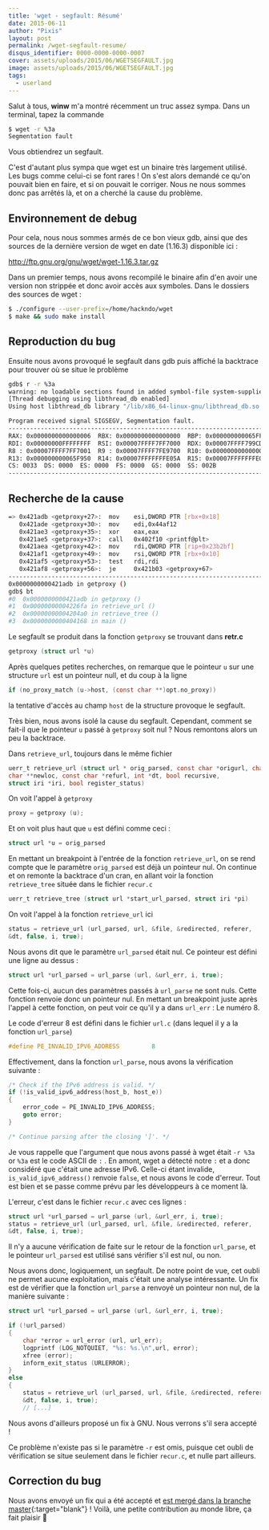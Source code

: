 ```yaml
---
title: 'wget - segfault: Résumé'
date: 2015-06-11
author: "Pixis"
layout: post
permalink: /wget-segfault-resume/
disqus_identifier: 0000-0000-0000-0007
cover: assets/uploads/2015/06/WGETSEGFAULT.jpg
image: assets/uploads/2015/06/WGETSEGFAULT.jpg
tags:
  - userland
---
```

Salut à tous, **winw** m'a montré récemment un truc assez sympa. Dans un terminal, tapez la commande

```sh
$ wget -r %3a
Segmentation fault
```

Vous obtiendrez un segfault.

<!--more-->

C'est d'autant plus sympa que wget est un binaire très largement utilisé. Les bugs comme celui-ci se font rares ! On s'est alors demandé ce qu'on pouvait bien en faire, et si on pouvait le corriger. Nous ne nous sommes donc pas arrêtés là, et on a cherché la cause du problème.

## Environnement de debug

Pour cela, nous nous sommes armés de ce bon vieux gdb, ainsi que des sources de la dernière version de wget en date (1.16.3) disponible ici :

<http://ftp.gnu.org/gnu/wget/wget-1.16.3.tar.gz>

Dans un premier temps, nous avons recompilé le binaire afin d'en avoir une version non strippée et donc avoir accès aux symboles. Dans le dossiers des sources de wget :

```sh
$ ./configure --user-prefix=/home/hackndo/wget
$ make && sudo make install
```

## Reproduction du bug

Ensuite nous avons provoqué le segfault dans gdb puis affiché la backtrace pour trouver où se situe le problème

```sh
gdb$ r -r %3a
warning: no loadable sections found in added symbol-file system-supplied DSO at 0x7ffff7ffa000
[Thread debugging using libthread_db enabled]
Using host libthread_db library "/lib/x86_64-linux-gnu/libthread_db.so.1".

Program received signal SIGSEGV, Segmentation fault.
-----------------------------------------------------------------------------------------------------------------------[regs]
RAX: 0x0000000000000006  RBX: 0x0000000000000000  RBP: 0x000000000065FFE0  RSP: 0x00007FFFFFFFDF10  o d I t s z a p c
RDI: 0x00000000FFFFFFFF  RSI: 0x00007FFFF7FF7000  RDX: 0x00007FFFF799CDF0  RCX: 0x00007FFFF76E59D0  RIP: 0x0000000000421ADB
R8 : 0x00007FFFF7FF7001  R9 : 0x00007FFFF7FE9700  R10: 0x0000000000000000  R11: 0x0000000000000246  R12: 0x000000000065FFB0
R13: 0x000000000065F950  R14: 0x00007FFFFFFFE05A  R15: 0x00007FFFFFFFE060
CS: 0033  DS: 0000  ES: 0000  FS: 0000  GS: 0000  SS: 002B
-----------------------------------------------------------------------------------------------------------------------
```

## Recherche de la cause

```sh
=> 0x421adb <getproxy+27>:  mov    esi,DWORD PTR [rbx+0x18]
   0x421ade <getproxy+30>:  mov    edi,0x44af12
   0x421ae3 <getproxy+35>:  xor    eax,eax
   0x421ae5 <getproxy+37>:  call   0x402f10 <printf@plt>
   0x421aea <getproxy+42>:  mov    rdi,QWORD PTR [rip+0x23b2bf]        # 0x65cdb0 <opt+304>
   0x421af1 <getproxy+49>:  mov    rsi,QWORD PTR [rbx+0x10]
   0x421af5 <getproxy+53>:  test   rdi,rdi
   0x421af8 <getproxy+56>:  je     0x421b03 <getproxy+67>
-----------------------------------------------------------------------------------------------------------------------------
0x0000000000421adb in getproxy ()
gdb$ bt
#0  0x0000000000421adb in getproxy ()
#1  0x00000000004226fa in retrieve_url ()
#2  0x00000000004204a0 in retrieve_tree ()
#3  0x0000000000404168 in main ()
```

Le segfault se produit dans la fonction `getproxy` se trouvant dans **retr.c**

```c
getproxy (struct url *u)
```

Après quelques petites recherches, on remarque que le pointeur `u` sur une structure `url` est un pointeur null, et du coup à la ligne

```c
if (no_proxy_match (u->host, (const char **)opt.no_proxy))
```

la tentative d'accès au champ `host` de la structure provoque le segfault.

Très bien, nous avons isolé la cause du segfault. Cependant, comment se fait-il que le pointeur `u` passé à `getproxy` soit nul ? Nous remontons alors un peu la backtrace.
  
Dans `retrieve_url`, toujours dans le même fichier

```c
uerr_t retrieve_url (struct url * orig_parsed, const char *origurl, char **file,
char **newloc, const char *refurl, int *dt, bool recursive,
struct iri *iri, bool register_status)
```

On voit l'appel à `getproxy`

```c
proxy = getproxy (u);
```

Et on voit plus haut que `u` est défini comme ceci :

```c
struct url *u = orig_parsed
```

En mettant un breakpoint à l'entrée de la fonction `retrieve_url`, on se rend compte que le paramètre `orig_parsed` est déjà un pointeur nul. On continue et on remonte la backtrace d'un cran, en allant voir la fonction `retrieve_tree` située dans le fichier `recur.c`

```c
uerr_t retrieve_tree (struct url *start_url_parsed, struct iri *pi)
```

On voit l'appel à la fonction `retrieve_url` ici

```c
status = retrieve_url (url_parsed, url, &file, &redirected, referer,
&dt, false, i, true);
```

Nous avons dit que le paramètre `url_parsed` était nul. Ce pointeur est défini une ligne au dessus :

```c
struct url *url_parsed = url_parse (url, &url_err, i, true);
```

Cette fois-ci, aucun des paramètres passés à `url_parse` ne sont nuls. Cette fonction renvoie donc un pointeur nul. En mettant un breakpoint juste après l'appel à cette fonction, on peut voir ce qu'il y a dans `url_err` : Le numéro 8.
  
Le code d'erreur 8 est défini dans le fichier `url.c` (dans lequel il y a la fonction `url_parse`)

```c
#define PE_INVALID_IPV6_ADDRESS         8
```

Effectivement, dans la fonction `url_parse`, nous avons la vérification suivante :

```c
/* Check if the IPv6 address is valid. */
if (!is_valid_ipv6_address(host_b, host_e))
{
    error_code = PE_INVALID_IPV6_ADDRESS;
    goto error;
}

/* Continue parsing after the closing ']'. */
```

Je vous rappelle que l'argument que nous avons passé à wget était `-r %3a` or `%3a` est le code ASCII de `:` . En amont, wget a détecté notre `:` et a donc considéré que c'était une adresse IPv6. Celle-ci étant invalide, `is_valid_ipv6_address()` renvoie `false`, et nous avons le code d'erreur. Tout est bien et se passe comme prévu par les développeurs à ce moment là.

L'erreur, c'est dans le fichier `recur.c` avec ces lignes :

```c
struct url *url_parsed = url_parse (url, &url_err, i, true);
status = retrieve_url (url_parsed, url, &file, &redirected, referer,
&dt, false, i, true);
```

Il n'y a aucune vérification de faite sur le retour de la fonction `url_parse`, et le pointeur `url_parsed` est utilisé sans vérifier s'il est nul, ou non.
  
Nous avons donc, logiquement, un segfault. De notre point de vue, cet oubli ne permet aucune exploitation, mais c'était une analyse intéressante. Un fix est de vérifier que la fonction `url_parse` a renvoyé un pointeur non nul, de la manière suivante :

```c
struct url *url_parsed = url_parse (url, &url_err, i, true);

if (!url_parsed)
{
    char *error = url_error (url, url_err);
    logprintf (LOG_NOTQUIET, "%s: %s.\n",url, error);
    xfree (error);
    inform_exit_status (URLERROR);
}
else
{
    status = retrieve_url (url_parsed, url, &file, &redirected, referer,
    &dt, false, i, true);
    // [...]
```

Nous avons d'ailleurs proposé un fix à GNU. Nous verrons s'il sera accepté !

Ce problème n'existe pas si le paramètre `-r` est omis, puisque cet oubli de vérification se situe seulement dans le fichier `recur.c`, et nulle part ailleurs.

## Correction du bug

Nous avons envoyé un fix qui a été accepté et [est mergé dans la branche master](https://savannah.gnu.org/bugs/?45289#comment5){:target="blank"} ! Voilà, une petite contribution au monde libre, ça fait plaisir 🙂

